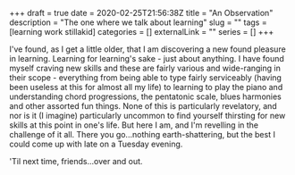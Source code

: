 +++ 
draft = true
date = 2020-02-25T21:56:38Z
title = "An Observation"
description = "The one where we talk about learning"
slug = "" 
tags = [learning work stillakid]
categories = []
externalLink = ""
series = []
+++

I've found, as I get a little older, that I am discovering a new found pleasure in learning. Learning for learning's sake - just about anything. I have found myself craving new skills and these are fairly various and wide-ranging in their scope - everything from being able to type fairly serviceably (having been useless at this for almost all my life) to learning to play the piano and understanding chord progressions, the pentatonic scale, blues harmonies and other assorted fun things. None of this is particularly revelatory, and nor is it (I imagine) particularly uncommon to find yourself thirsting for new skills at this point in one's life. But here I am, and I'm revelling in the challenge of it all. There you go...nothing earth-shattering, but the best I could come up with late on a Tuesday evening. 

'Til next time, friends...over and out.
